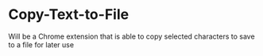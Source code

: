 # Copy-Text-to-File
Will be a Chrome extension that is able to copy selected characters to save to a file for later use
